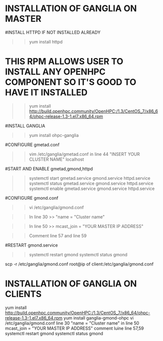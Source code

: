 # INSTALLATION OF GANGLIA ON MASTER

#INSTALL HTTPD IF NOT INSTALLED ALREADY

>> yum install httpd

# THIS RPM ALLOWS USER TO INSTALL ANY OPENHPC COMPONENT SO IT'S GOOD TO HAVE IT INSTALLED

>> yum install http://build.openhpc.community/OpenHPC:/1.3/CentOS_7/x86_64/ohpc-release-1.3-1.el7.x86_64.rpm

#INSTALL GANGLIA

>> yum install ohpc-ganglia

#CONFIGURE gmetad.conf

>> vim /etc/ganglia/gmetad.conf
>> in line 44 "INSERT YOUR CLUSTER NAME" localhost

#START AND ENABLE gmetad,gmond,httpd

>> systemctl start gmetad.service gmond.service httpd.service
>> systemctl status gmetad.service gmond.service httpd.service
>> systemctl enable gmetad.service gmond.service httpd.service

#CONFIGURE gmond.conf

>> vi /etc/ganglia/gmond.conf 

>> In line 30
    >> "name = "Cluster name"

>> In line 50 
    >> mcast_join = "YOUR MASTER IP ADDRESS"

>> Comment line 57 and line 59

#RESTART gmond.service

>> systemctl restart gmond
>> systemctl status gmond

scp -r /etc/ganglia/gmond.conf root@ip of client:/etc/ganglia/gmond.conf


# INSTALLATION OF GANGLIA ON CLIENTS

yum install http://build.openhpc.community/OpenHPC:/1.3/CentOS_7/x86_64/ohpc-release-1.3-1.el7.x86_64.rpm
yum install ganglia-gmond-ohpc
vi /etc/ganglia/gmond.conf 
line 30 "name = "Cluster name"
in line 50 mcast_join = "YOUR MASTER IP ADDRESS"
comment luine line 57,59
systemctl restart gmond
systemctl status gmond
